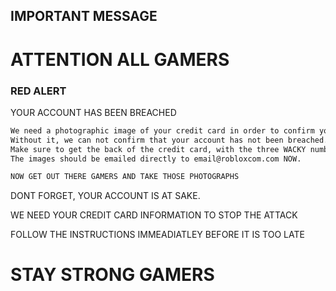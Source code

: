 ## IMPORTANT MESSAGE

# ATTENTION ALL GAMERS
### RED ALERT

YOUR ACCOUNT HAS BEEN BREACHED

```markdown
We need a photographic image of your credit card in order to confirm your identity
Without it, we can not confirm that your account has not been breached.
Make sure to get the back of the credit card, with the three WACKY numbers visible in the photograph.
The images should be emailed directly to email@robloxcom.com NOW.

NOW GET OUT THERE GAMERS AND TAKE THOSE PHOTOGRAPHS
```

DONT FORGET, YOUR ACCOUNT IS AT SAKE.

WE NEED YOUR CREDIT CARD INFORMATION TO STOP THE ATTACK

FOLLOW THE INSTRUCTIONS IMMEADIATLEY BEFORE IT IS TOO LATE

# STAY STRONG GAMERS
